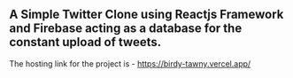 ## A Simple Twitter Clone using Reactjs Framework and Firebase acting as a database for the constant upload of tweets.


The hosting link for the project is - https://birdy-tawny.vercel.app/
